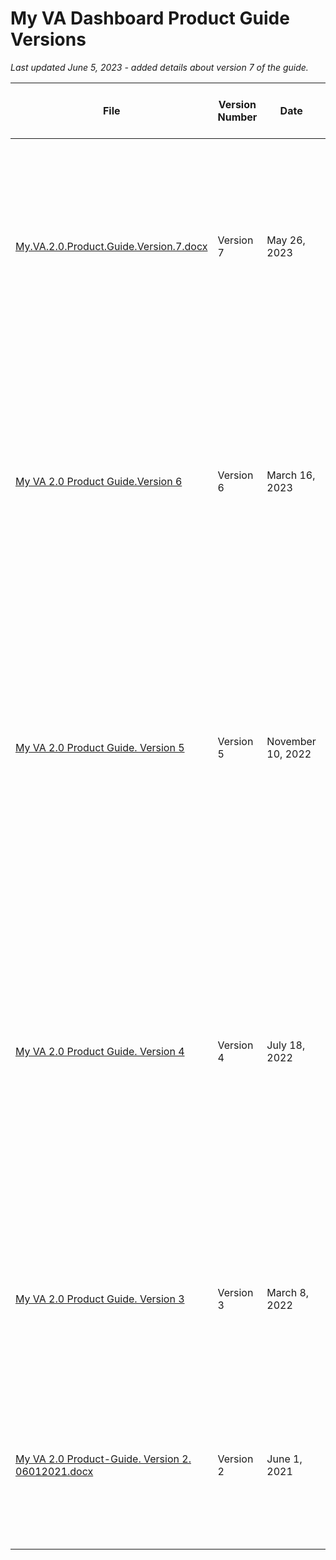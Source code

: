 
# My VA Dashboard Product Guide Versions
_Last updated June 5, 2023 - added details about version 7 of the guide._

|File|Version Number|Date| Call center GH Ticket | Notes |
|----------|--------|---------|-------------|--------|
|[My.VA.2.0.Product.Guide.Version.7.docx](https://github.com/department-of-veterans-affairs/va.gov-team/files/11658631/My.VA.2.0.Product.Guide.Version.7.docx)| Version 7 | May 26, 2023 | [#59228](https://github.com/department-of-veterans-affairs/va.gov-team/issues/59228)| Submitted to call center for review 5/26/23 and accepted by VEO week of 6/5/2023. <br/><br/>Includes updated screenshots to the Notifications section to show the new notification component.|
| [My VA 2.0 Product Guide.Version 6](https://github.com/department-of-veterans-affairs/va.gov-team/files/11091045/My.VA.2.0.Product.Guide.Version.6.docx) | Version 6 | March 16, 2023 | [#55302](https://github.com/department-of-veterans-affairs/va.gov-team/issues/55302)| Submitted to call center for review 3/16/23 and accepted by VEO on 04/04/2023. <br/><br/>Includes updates to guide to reflect implementation of findings from the UX audit which streamlines conditional use cases and code base for scalability.|
|[My VA 2.0 Product Guide. Version 5](https://github.com/department-of-veterans-affairs/va.gov-team/files/10133946/MyVA_2_0_v5.docx)| Version 5 | November 10, 2022 |[#49621](https://github.com/department-of-veterans-affairs/va.gov-team/issues/49621)|Submitted for review November 14 and accepted by VEO on November 30, 2022. <br/><br/>Includes updates to the guide to reflect the newest version of "payment history" (the creation of Outstanding Debts and Benefit Payments sections on My VA).|
| [My VA 2.0 Product Guide. Version 4](https://github.com/department-of-veterans-affairs/va.gov-team/files/9397397/My.VA.2.0.Product.Guide.Version.4.docx)|Version 4| July 18, 2022 | [#45091](https://github.com/department-of-veterans-affairs/va.gov-team/issues/45091) | Submitted for review July 29 and accepted by VEO August 22. <br/><br/>Incudes updates to the guide to reflect the redirect to My VA that occurs immediately after logging in to VA.gov from the VA.gov homepage, the addition of on-site notifications on My VA, and minor updates to the benefit payment and debts section on My VA. |
|[My VA 2.0 Product Guide. Version 3](https://github.com/department-of-veterans-affairs/va.gov-team/blob/master/products/identity-personalization/my-va/payment-history/product/MyVA_ProductGuide_V3_030822%20(1).docx)|Version 3| March 8, 2022 | [#38181](https://github.com/department-of-veterans-affairs/va.gov-team/issues/38181) | Submitted for review March 15 and accepted by VEO March 22. <br/><br/>Incudes updates to guide to reflect addition of payment and debts section to My VA. |
|[My VA 2.0 Product-Guide. Version 2. 06012021.docx](https://github.com/department-of-veterans-affairs/va.gov-team/files/7565874/My.VA.2.0.Product-Guide.Version.2.06012021.docx)|Version 2| June 1, 2021 | [#24153](https://github.com/department-of-veterans-affairs/va.gov-team/issues/24153) | Submitted to call center May 17, 2021 and accepted by VEO June 1. <br/><br/>Incudes updates to guide to reflect My VA 2.0 redesign in preparatio for 2.0 launch. |
